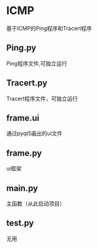 # ICMP
基于ICMP的Ping程序和Tracert程序

## Ping.py
Ping程序文件,可独立运行

## Tracert.py
Tracert程序文件，可独立运行

## frame.ui
通过pyqt5画出的ui文件

## frame.py
ui框架

## main.py
主函数（从此启动项目）

## test.py
无用
